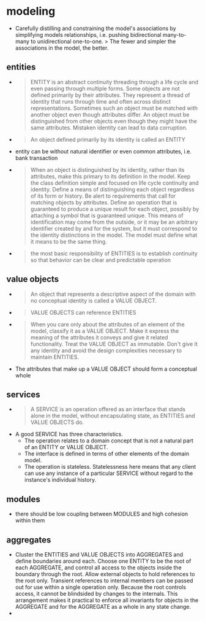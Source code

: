 # modeling
* Carefully distilling and constraining the model's associations by simplifying models relationships, i.e. pushing bidirectional many-to-many to unidirectional one-to-one. > The fewer and simpler the associations in the model, the better.
## entities
* > ENTITY is an abstract continuity threading through a life cycle and even passing through multiple forms. Some objects are not defined primarily by their attributes. They represent a thread of identity that runs through time and often across distinct representations. Sometimes such an object must be matched with another object even though attributes differ. An object must be distinguished from other objects even though they might have the same attributes. Mistaken identity can lead to data corruption.
* > An object defined primarily by its identity is called an ENTITY
* entity can be without natural identifier or even common attributes, i.e. bank transaction
* > When an object is distinguished by its identity, rather than its attributes, make this primary to its definition in the model. Keep the class definition simple and focused on life cycle continuity and identity. Define a means of distinguishing each object regardless of its form or history. Be alert to requirements that call for matching objects by attributes. Define an operation that is guaranteed to produce a unique result for each object, possibly by attaching a symbol that is guaranteed unique. This means of identification may come from the outside, or it may be an arbitrary identifier created by and for the system, but it must correspond to the identity distinctions in the model. The model must define what it means to be the same thing.
* > the most basic responsibility of ENTITIES is to establish continuity so that behavior can be clear and predictable
operation  
## value objects
* > An object that represents a descriptive aspect of the domain with no conceptual identity is called a VALUE OBJECT.
* > VALUE OBJECTS can reference ENTITIES
* > When you care only about the attributes of an element of the model, classify it as a VALUE OBJECT. Make it express the meaning of the attributes it conveys and give it related functionality. Treat the VALUE OBJECT as immutable. Don't give it any identity and avoid the design complexities necessary to maintain ENTITIES.
* The attributes that make up a VALUE OBJECT should form a conceptual whole
## services
* > A SERVICE is an operation offered as an interface that stands alone in the model, without encapsulating state, as ENTITIES and VALUE OBJECTS do.
* A good SERVICE has three characteristics.
  * The operation relates to a domain concept that is not a natural part of an ENTITY or VALUE OBJECT.
  * The interface is defined in terms of other elements of the domain model.
  * The operation is stateless. Statelessness here means that any client can use any instance of a particular SERVICE without regard to the instance's individual history.
##  modules
* there should be low coupling between MODULES and high cohesion within them
## aggregates 
* Cluster the ENTITIES and VALUE OBJECTS into AGGREGATES and define boundaries around each. Choose one ENTITY to be the root of each AGGREGATE, and control all access to the objects inside the boundary through the root. Allow external objects to hold references to the root only. Transient references to internal members can be passed out for use within a single operation only. Because the root controls access, it cannot be blindsided by changes to the internals. This arrangement makes it practical to enforce all invariants for objects in the AGGREGATE and for the AGGREGATE as a whole in any state change.
* 
